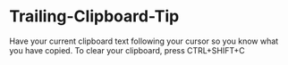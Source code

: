 # Trailing-Clipboard-Tip
Have your current clipboard text following your cursor so you know what you have copied.
To clear your clipboard, press CTRL+SHIFT+C
